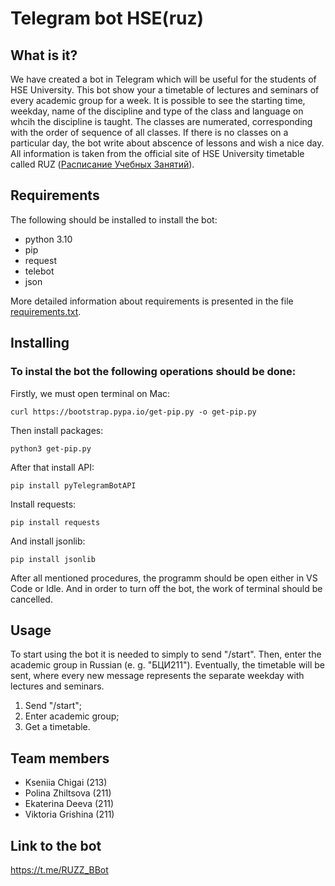 # Telegram bot HSE(ruz)
## What is it?
We have created a bot in Telegram which will be useful for the students of HSE University. This bot show your a timetable of lectures and seminars of every academic group for a week. It is possible to see the starting time, weekday, name of the discipline and type of the class and language on whcih the discipline is taught. The classes are numerated, corresponding with the order of sequence of all classes. If there is no classes on a particular day, the bot write about abscence of lessons and wish a nice day. All information is taken from the official site of HSE University timetable called RUZ ([Расписание Учебных Занятий](https://ruz.hse.ru/)).
## Requirements
The following should be installed to install the bot: 
- python 3.10
- pip
- request 
- telebot 
- json 

More detailed information about requirements is presented in the file [requirements.txt](https://github.com/kseniiachigai/Project/blob/main/requirements.txt).
## Installing
### To instal the bot the following operations should be done:
Firstly, we must open terminal on Mac:
```
curl https://bootstrap.pypa.io/get-pip.py -o get-pip.py
```
Then install packages:
```
python3 get-pip.py
```
After that install API:
```
pip install pyTelegramBotAPI
```
Install requests:
```
pip install requests
```
And install jsonlib:
```
pip install jsonlib
```
After all mentioned procedures, the programm should be open either in VS Code or Idle. And in order to turn off the bot, the work of terminal should be cancelled.
## Usage 
To start using the bot it is needed to simply to send "/start". Then, enter the academic group in Russian (e. g. "БЦИ211"). Eventually, the timetable will be sent, where every new message represents the separate weekday with lectures and seminars.
1. Send "/start";
2. Enter academic group;
3. Get a timetable.
## Team members
- Kseniia Chigai (213)
- Polina Zhiltsova (211)
- Ekaterina Deeva (211)
- Viktoria Grishina (211)
## Link to the bot
https://t.me/RUZZ_BBot

